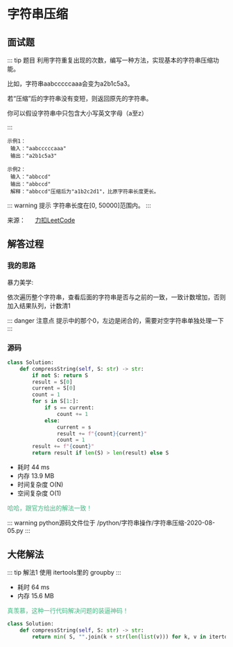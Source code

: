 #  字符串压缩

##  面试题

::: tip 题目
利用字符重复出现的次数，编写一种方法，实现基本的字符串压缩功能。

比如，字符串aabcccccaaa会变为a2b1c5a3。

若“压缩”后的字符串没有变短，则返回原先的字符串。

你可以假设字符串中只包含大小写英文字母（a至z）

:::


~~~
示例1：
 输入："aabcccccaaa"
 输出："a2b1c5a3"
~~~


~~~
示例2：
 输入："abbccd"
 输出："abbccd"
 解释："abbccd"压缩后为"a1b2c2d1"，比原字符串长度更长。
~~~

::: warning 提示
字符串长度在[0, 50000]范围内。
:::

来源： &emsp; [力扣LeetCode](https://leetcode-cn.com/problems/compress-string-lcci)


##  解答过程

### 我的思路

暴力美学:

依次遍历整个字符串，查看后面的字符串是否与之前的一致，一致计数增加，否则加入结果队列，计数清1

::: danger 注意点
提示中的那个0，左边是闭合的，需要对空字符串单独处理一下
:::

### 源码

```python
class Solution:
    def compressString(self, S: str) -> str:
        if not S: return S
        result = S[0]
        current = S[0]
        count = 1
        for s in S[1:]:
            if s == current:
                count += 1
            else:
                current = s
                result += f"{count}{current}"
                count = 1
        result += f"{count}"
        return result if len(S) > len(result) else S
```

* 耗时 44 ms
* 内存 13.9 MB
* 时间复杂度 O(N)
* 空间复杂度 O(1)

<span style="color:#42b983"> 哈哈，跟官方给出的解法一致！ </span>

::: warning python源码文件位于
/python/字符串操作/字符串压缩-2020-08-05.py
:::


##  大佬解法

::: tip 解法1
   使用 itertools里的 groupby
:::

* 耗时 64 ms
* 内存 15.6 MB

<span style="color:#42b983"> 真羡慕，这种一行代码解决问题的装逼神码！ </span>

```python
class Solution:
    def compressString(self, S: str) -> str:
        return min( S, "".join(k + str(len(list(v))) for k, v in itertools.groupby(S)), key=len)
```
